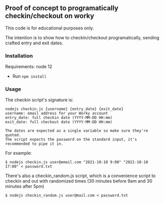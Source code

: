 ## Proof of concept to programatically checkin/checkout on worky

This code is for educational purposes only.

The intention is to show how to checkin/checkout programatically, sending crafted entry and exit dates.

### Installation

Requirements: node 12

- Run `npm install`

### Usage

The checkin script's signature is:

```
nodejs checkin.js {username} {entry_date} {exit_date}
username: email address for your Worky account
entry_date: full checkin date (YYYY-MM-DD HH:mm) 
exit_date: full checkout date (YYYY-MM-DD HH:mm)

The dates are expected as a single variable so make sure they're quoted.
The script expects the password on the standard input, it's recommended to pipe it in.
```

For example:

```
$ nodejs checkin.js user@email.com "2021-10-10 9:00" "2021-10-10 17:00" < password.txt
```

There's also a checkin_random.js script, which is a convenience script to checkin and out with randomized times (30 minutes before 9am and 30 minutes after 5pm)

```
$ nodejs checkin_random.js user@mail.com < password.txt
```
